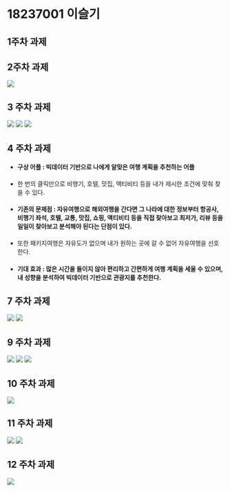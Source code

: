 # 18237001 이슬기

## 1주차 과제

## 2주차 과제
<img width="" height="" src="./PNG/2주차 과제.jpg"></img>
## 3 주차 과제 
<img width="" height="" src="./PNG/3주차 과제1.jpg"></img>
<img width="" height="" src="./PNG/3주차 과제2.jpg"></img>
<img width="" height="" src="./PNG/3주차 과제3.jpg"></img>
## 4 주차 과제 

- #### 구상 어플 : 빅데이터 기반으로 나에게 알맞은 여행 계획을 추천하는 어플
- 한 번의 클릭만으로 비행기, 호텔, 맛집, 액티비티 등을 내가 제시한 조건에 맞춰 찾을 수 있다.
- #### 기존의 문제점 : 자유여행으로 해외여행을 간다면 그 나라에 대한 정보부터 항공사, 비행기 좌석, 호텔, 교통, 맛집, 쇼핑, 액티비티 등을 직접 찾아보고 최저가, 리뷰 등을 일일이 찾아보고 분석해야 된다는 단점이 있다.
- 또한 패키지여행은 자유도가 없으며 내가 원하는 곳에 갈 수 없어 자유여행을 선호한다.
- #### 기대 효과 : 많은 시간을 들이지 않아 편리하고 간편하게 여행 계획을 세울 수 있으며, 내 성향을 분석하여 빅데이터 기반으로 관광지를 추천한다.

## 7 주차 과제 
<img width="" height="" src="./PNG/7주차 과제1.jpg"></img>
<img width="" height="" src="./PNG/7주차 과제2.jpg"></img>
## 9 주차 과제 
<img width="" height="" src="./PNG/9주차 과제1.jpg"></img>
<img width="" height="" src="./PNG/9주차 과제2.jpg"></img>
<img width="" height="" src="./PNG/9주차 과제3.jpg"></img>
## 10 주차 과제
<img width="" height="" src="./PNG/10주차 과제.jpg"></img>
## 11 주차 과제
<img width="" height="" src="./PNG/11주차 과제1.jpg"></img>
<img width="" height="" src="./PNG/11주차 과제2.jpg"></img>
## 12 주차 과제
<img width="" height="" src="./PNG/12주차 과제1.jpg"></img>
